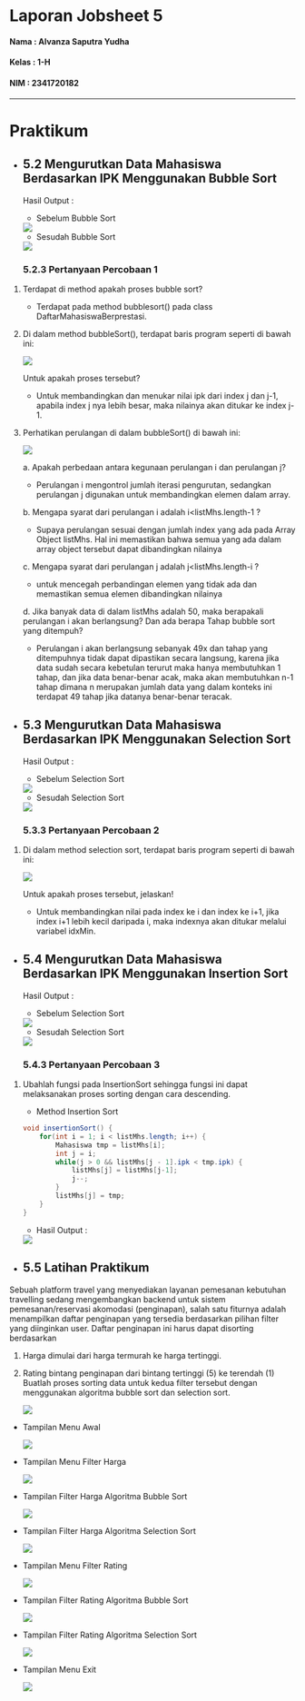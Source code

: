 # Laporan Jobsheet 5
#### Nama : Alvanza Saputra Yudha
#### Kelas : 1-H
#### NIM : 2341720182

<hr>

# Praktikum 

* ## 5.2 Mengurutkan Data Mahasiswa Berdasarkan IPK Menggunakan Bubble Sort

    Hasil Output : 

    - Sebelum Bubble Sort

    <img src = "lampiran/out1.PNG">

    - Sesudah Bubble Sort

    <img src = "lampiran/out2.PNG">

    ### 5.2.3 Pertanyaan Percobaan 1
1. Terdapat di method apakah proses bubble sort?
    - Terdapat pada method bubblesort() pada class DaftarMahasiswaBerprestasi.

2. Di dalam method bubbleSort(), terdapat baris program seperti di bawah ini:

    <img src = "lampiran/p12.PNG">

    Untuk apakah proses tersebut?

    - Untuk membandingkan dan menukar nilai ipk dari index j dan j-1, apabila index j nya lebih besar, maka nilainya akan ditukar ke index j-1. 

3. Perhatikan perulangan di dalam bubbleSort() di bawah ini:

    <img src = "lampiran/p13.PNG">

    a. Apakah perbedaan antara kegunaan perulangan i dan perulangan j? 
    - Perulangan i mengontrol jumlah iterasi pengurutan, sedangkan perulangan j digunakan untuk membandingkan elemen dalam array.

    b. Mengapa syarat dari perulangan i adalah i<listMhs.length-1 ?
    - Supaya perulangan sesuai dengan jumlah index yang ada pada Array Object listMhs. Hal ini memastikan bahwa semua yang ada dalam array object tersebut dapat dibandingkan nilainya

    c. Mengapa syarat dari perulangan j adalah j<listMhs.length-i ?
    - untuk mencegah perbandingan elemen yang tidak ada dan memastikan semua elemen dibandingkan nilainya

    d. Jika banyak data di dalam listMhs adalah 50, maka berapakali perulangan i akan 
    berlangsung? Dan ada berapa Tahap bubble sort yang ditempuh?
    - Perulangan i akan berlangsung sebanyak 49x dan tahap yang ditempuhnya tidak dapat dipastikan secara langsung, karena jika data sudah secara kebetulan terurut maka hanya membutuhkan 1 tahap, dan jika data benar-benar acak, maka akan membutuhkan n-1 tahap dimana n merupakan jumlah data yang dalam konteks ini terdapat 49 tahap jika datanya benar-benar teracak.

* ## 5.3 Mengurutkan Data Mahasiswa Berdasarkan IPK Menggunakan Selection Sort

    Hasil Output : 

    - Sebelum Selection Sort

    <img src = "lampiran/out1.PNG">

    - Sesudah Selection Sort

    <img src = "lampiran/out3.PNG">

    ### 5.3.3 Pertanyaan Percobaan 2
1. Di dalam method selection sort, terdapat baris program seperti di bawah ini:

    <img src = "lampiran/p21.PNG">

    Untuk apakah proses tersebut, jelaskan!

    - Untuk membandingkan nilai pada index ke i dan index ke i+1, jika index i+1 lebih kecil daripada i, maka indexnya akan ditukar melalui variabel idxMin. 

* ## 5.4 Mengurutkan Data Mahasiswa Berdasarkan IPK Menggunakan Insertion Sort

    Hasil Output : 

    - Sebelum Selection Sort

    <img src = "lampiran/out1.PNG">

    - Sesudah Selection Sort

    <img src = "lampiran/out4.PNG">

    ### 5.4.3 Pertanyaan Percobaan 3
1. Ubahlah fungsi pada InsertionSort sehingga fungsi ini dapat melaksanakan proses sorting dengan cara descending.
    - Method Insertion Sort

    ```java
   void insertionSort() {
        for(int i = 1; i < listMhs.length; i++) {
            Mahasiswa tmp = listMhs[i];
            int j = i;
            while(j > 0 && listMhs[j - 1].ipk < tmp.ipk) {
                listMhs[j] = listMhs[j-1];
                j--;
            }
            listMhs[j] = tmp;
        }
    }
    ```

    - Hasil Output :

    <img src = "lampiran/outp31.PNG">


* ## 5.5 Latihan Praktikum
Sebuah platform travel yang menyediakan layanan pemesanan kebutuhan travelling sedang 
mengembangkan backend untuk sistem pemesanan/reservasi akomodasi (penginapan), salah 
satu fiturnya adalah menampilkan daftar penginapan yang tersedia berdasarkan pilihan filter 
yang diinginkan user. Daftar penginapan ini harus dapat disorting berdasarkan 
1. Harga dimulai dari harga termurah ke harga tertinggi. 
2. Rating bintang penginapan dari bintang tertinggi (5) ke terendah (1) 
Buatlah proses sorting data untuk kedua filter tersebut dengan menggunakan algoritma 
bubble sort dan selection sort.

    <img src = "lampiran/pLat.PNG">

- Tampilan Menu Awal

    <img src = "lampiran/outlat1.PNG">

- Tampilan Menu Filter Harga

    <img src = "lampiran/outlat2.PNG">

- Tampilan Filter Harga Algoritma Bubble Sort

    <img src = "lampiran/outlat3.PNG">

- Tampilan Filter Harga Algoritma Selection Sort

    <img src = "lampiran/outlat4.PNG">

- Tampilan Menu Filter Rating

    <img src = "lampiran/outlat5.PNG">

- Tampilan Filter Rating Algoritma Bubble Sort

    <img src = "lampiran/outlat6.PNG">

- Tampilan Filter Rating Algoritma Selection Sort

    <img src = "lampiran/outlat7.PNG">

- Tampilan Menu Exit

    <img src = "lampiran/outlat8.PNG">